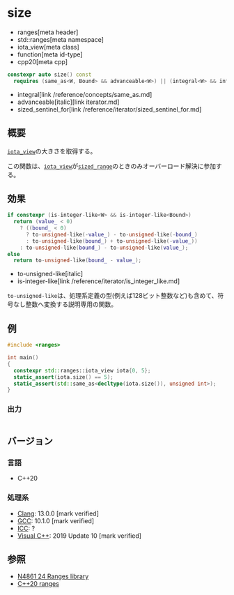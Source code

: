 # size
* ranges[meta header]
* std::ranges[meta namespace]
* iota_view[meta class]
* function[meta id-type]
* cpp20[meta cpp]

```cpp
constexpr auto size() const
  requires (same_as<W, Bound> && advanceable<W>) || (integral<W> && integral<Bound>) || sized_sentinel_for<Bound, W>;
```
* integral[link /reference/concepts/same_as.md]
* advanceable[italic][link iterator.md]
* sized_sentinel_for[link /reference/iterator/sized_sentinel_for.md]

## 概要
[`iota_view`](../iota_view.md)の大きさを取得する。

この関数は、[`iota_view`](../iota_view.md)が[`sized_range`](../sized_range.md)のときのみオーバーロード解決に参加する。

## 効果

```cpp
if constexpr (is-integer-like<W> && is-integer-like<Bound>)
  return (value_ < 0)
    ? ((bound_ < 0)
      ? to-unsigned-like(-value_) - to-unsigned-like(-bound_)
      : to-unsigned-like(bound_) + to-unsigned-like(-value_))
    : to-unsigned-like(bound_) - to-unsigned-like(value_);
else
  return to-unsigned-like(bound_ - value_);
```
* to-unsigned-like[italic]
* is-integer-like[link /reference/iterator/is_integer_like.md]

`to-unsigned-like`は、処理系定義の型(例えば128ビット整数など)も含めて、符号なし整数へ変換する説明専用の関数。

## 例
```cpp example
#include <ranges>

int main()
{
  constexpr std::ranges::iota_view iota{0, 5};
  static_assert(iota.size() == 5);
  static_assert(std::same_as<decltype(iota.size()), unsigned int>);
}
```

### 出力
```
```

## バージョン
### 言語
- C++20

### 処理系
- [Clang](/implementation.md#clang): 13.0.0 [mark verified]
- [GCC](/implementation.md#gcc): 10.1.0 [mark verified]
- [ICC](/implementation.md#icc): ?
- [Visual C++](/implementation.md#visual_cpp): 2019 Update 10 [mark verified]

## 参照
- [N4861 24 Ranges library](https://timsong-cpp.github.io/cppwp/n4861/ranges)
- [C++20 ranges](https://techbookfest.org/product/5134506308665344)

